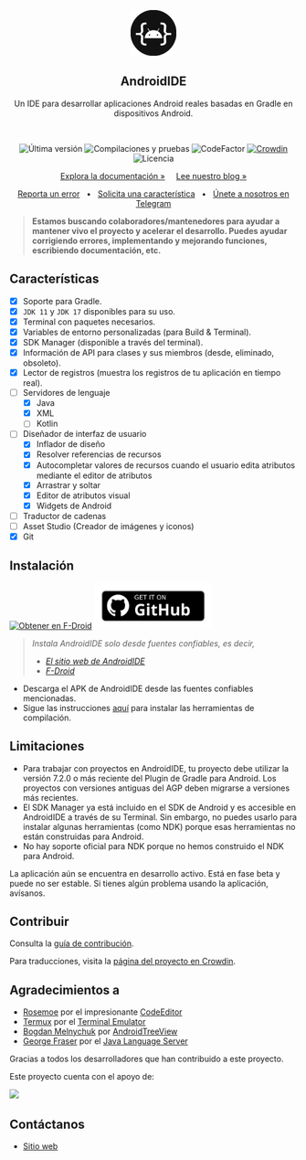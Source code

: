 <p align="center">
  <img src="./images/icon.png" alt="AndroidIDE" width="80" height="80"/>
</p>

<h2 align="center"><b>AndroidIDE</b></h2>
<p align="center">
  Un IDE para desarrollar aplicaciones Android reales basadas en Gradle en dispositivos Android.
<p><br>

<p align="center">
<!-- Última versión -->
<img src="https://img.shields.io/github/v/release/AndroidIDEOfficial/AndroidIDE?include_prereleases&amp;label=última%20versión" alt="Última versión">
<!-- Compilación y prueba -->
<img src="https://github.com/AndroidIDEOfficial/AndroidIDE/actions/workflows/build.yml/badge.svg" alt="Compilaciones y pruebas">
<!-- CodeFactor -->
<img src="https://www.codefactor.io/repository/github/androidideofficial/androidide/badge/main" alt="CodeFactor">
<!-- Crowdin -->
<a href="https://crowdin.com/project/androidide"><img src="https://badges.crowdin.net/androidide/localized.svg" alt="Crowdin"></a>
<!-- Licencia -->
<img src="https://img.shields.io/badge/Licencia-GPLv3-blue.svg" alt="Licencia"></p>

<p align="center">
  <a href="https://androidide.com/docs/">Explora la documentación »</a> &nbsp; &nbsp;
  <a href="https://androidide.com/blogs/">Lee nuestro blog »</a>
</p>

<p align="center">
  <a href="https://github.com/AndroidIDEOfficial/AndroidIDE/issues/new?labels=bug&template=BUG.yml&title=%5BBug%5D%3A+">Reporta un error</a> &nbsp; &#8226; &nbsp;
  <a href="https://github.com/AndroidIDEOfficial/AndroidIDE/issues/new?labels=feature&template=FEATURE.yml&title=%5BFeature%5D%3A+">Solicita una característica</a> &nbsp; &#8226; &nbsp;
  <a href="https://t.me/androidide_discussions">Únete a nosotros en Telegram</a>
</p>

> **Estamos buscando colaboradores/mantenedores para ayudar a mantener vivo el proyecto y acelerar el desarrollo. Puedes ayudar corrigiendo errores, implementando y mejorando funciones, escribiendo documentación, etc.**

## Características

- [x] Soporte para Gradle.
- [x] `JDK 11` y `JDK 17` disponibles para su uso.
- [x] Terminal con paquetes necesarios.
- [x] Variables de entorno personalizadas (para Build & Terminal).
- [x] SDK Manager (disponible a través del terminal).
- [x] Información de API para clases y sus miembros (desde, eliminado, obsoleto).
- [x] Lector de registros (muestra los registros de tu aplicación en tiempo real).
- [ ] Servidores de lenguaje
    - [x] Java
    - [x] XML
    - [ ] Kotlin
- [ ] Diseñador de interfaz de usuario
    - [x] Inflador de diseño
    - [x] Resolver referencias de recursos
    - [x] Autocompletar valores de recursos cuando el usuario edita atributos mediante el editor de atributos
    - [x] Arrastrar y soltar
    - [x] Editor de atributos visual
    - [x] Widgets de Android
- [ ] Traductor de cadenas
- [ ] Asset Studio (Creador de imágenes y iconos)
- [x] Git

## Instalación

[<img src="https://fdroid.gitlab.io/artwork/badge/get-it-on.svg"
    alt="Obtener en F-Droid"
    height="80">](https://f-droid.org/packages/com.itsaky.androidide)
[<img src="https://github.com/Kunzisoft/Github-badge/raw/main/get-it-on-github.svg"
    alt="Obtener en GitHub"
    height="80">](https://github.com/AndroidIDEOfficial/AndroidIDE/releases)

> _Instala AndroidIDE solo desde fuentes confiables, es decir,_
> - [_El sitio web de AndroidIDE_](https://androidide.netlify.app)
> - [_F-Droid_](https://f-droid.org/packages/com.itsaky.androidide/)

- Descarga el APK de AndroidIDE desde las fuentes confiables mencionadas.
- Sigue las
  instrucciones [aquí](https://docs.androidide.com/tutorials/get-started.html) para
  instalar las herramientas de compilación.

## Limitaciones

- Para trabajar con proyectos en AndroidIDE, tu proyecto debe utilizar la versión 7.2.0 o
  más reciente del Plugin de Gradle para Android. Los proyectos con versiones antiguas del AGP deben migrarse a versiones más recientes.
- El SDK Manager ya está incluido en el SDK de Android y es accesible en AndroidIDE a través de su Terminal.
  Sin embargo, no puedes usarlo para instalar algunas herramientas (como NDK) porque esas herramientas no están construidas para
  Android.
- No hay soporte oficial para NDK porque no hemos construido el NDK para Android.

La aplicación aún se encuentra en desarrollo activo. Está en fase beta y puede no ser estable. Si tienes algún
problema usando la aplicación, avísanos.

## Contribuir

Consulta la [guía de contribución](./CONTRIBUTING.md).

Para traducciones, visita la [página del proyecto en Crowdin](https://crowdin.com/project/androidide).

## Agradecimientos a

- [Rosemoe](https://github.com/Rosemoe) por el
  impresionante [CodeEditor](https://github.com/Rosemoe/sora-editor)
- [Termux](https://github.com/termux) por el [Terminal Emulator](https://github.com/termux/termux-app)
- [Bogdan Melnychuk](https://github.com/bmelnychuk)
  por [AndroidTreeView](https://github.com/bmelnychuk/AndroidTreeView)
- [George Fraser](https://github.com/georgewfraser) por
  el [Java Language Server](https://github.com/georgewfraser/java-language-server)

Gracias a todos los desarrolladores que han contribuido a este proyecto.

<p>Este proyecto cuenta con el apoyo de:</p>
<p>
  <a href="https://m.do.co/c/54add371d1d7">
    <img src="https://opensource.nyc3.cdn.digitaloceanspaces.com/attribution/assets/SVG/DO_Logo_horizontal_blue.svg" width="201px">
  </a>
</p>

## Contáctanos

- [Sitio web](https://androidide.netlify.app/)
